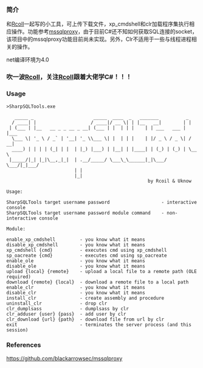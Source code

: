 ### 简介

和[RcoIl](http://github.com/rcoIl)一起写的小工具，可上传下载文件，xp_cmdshell和clr加载程序集执行相应操作。功能参考[mssqlproxy](https://github.com/blackarrowsec/mssqlproxy)，由于目前C#还不知如何获取SQL连接的socket，该项目中的mssqlproxy功能目前尚未实现。另外，Clr不适用于一些与线程进程相关的操作。

net编译环境为4.0 

### 吹一波[RcoIl](http://github.com/rcoIl)，关注[RcoIl](http://github.com/rcoIl)跟着大佬学C#！！！

### Usage

```
>SharpSQLTools.exe

   _____ _                      _____  ____  _   _______          _
  / ____| |                    / ____|/ __ \| | |__   __|        | |
 | (___ | |__   __ _ _ __ _ __| (___ | |  | | |    | | ___   ___ | |___
  \___ \| '_ \ / _` | '__| '_ \\___ \| |  | | |    | |/ _ \ / _ \| / __|
  ____) | | | | (_| | |  | |_) |___) | |__| | |____| | (_) | (_) | \__ \
 |_____/|_| |_|\__,_|_|  | .__/_____/ \___\_\______|_|\___/ \___/|_|___/
                         | |
                         |_|
                                                    by Rcoil & Uknow

Usage:

SharpSQLTools target username password                   - interactive console
SharpSQLTools target username password module command    - non-interactive console

Module:

enable_xp_cmdshell         - you know what it means
disable_xp_cmdshell        - you know what it means
xp_cmdshell {cmd}          - executes cmd using xp_cmdshell
sp_oacreate {cmd}          - executes cmd using sp_oacreate
enable_ole                 - you know what it means
disable_ole                - you know what it means
upload {local} {remote}    - upload a local file to a remote path (OLE required)
download {remote} {local}  - download a remote file to a local path
enable_clr                 - you know what it means
disable_clr                - you know what it means
install_clr                - create assembly and procedure
uninstall_clr              - drop clr
clr_dumplsass              - dumplsass by clr
clr_adduser {user} {pass}  - add user by clr
clr_download {url} {path}  - download file from url by clr
exit                       - terminates the server process (and this session)

```


### References

https://github.com/blackarrowsec/mssqlproxy
